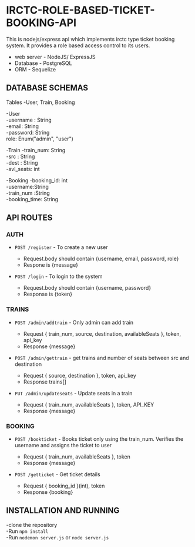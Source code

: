 # IRCTC-ROLE-BASED-TICKET-BOOKING-API

This is nodejs/express api which implements irctc type ticket booking system. It provides a role based access control to its users.

- web server - NodeJS/ ExpressJS <br>
- Database - PostgreSQL<br>
- ORM - Sequelize<br>

## DATABASE SCHEMAS

Tables
-User, Train, Booking

-User<br>
-username : String<br>
-email: String<br>
-password: String<br>
role: Enum("admin", "user")<br>

-Train
-train_num: String<br>
-src : String<br>
-dest : String<br>
-avl_seats: int<br>

-Booking
-booking_id: int<br>
-username:String<br>
-train_num :String<br>
-booking_time: String<br>

## API ROUTES

### AUTH

- `POST /register` - To create a new user

  - Request.body should contain {username, email, password, role}
  - Respone is {message}

- `POST /login` - To login to the system
  - Request.body should contain {username, password}
  - Response is {token}

### TRAINS

- `POST /admin/addtrain` - Only admin can add train

  - Request { train_num, source, destination, availableSeats }, token, api_key
  - Response {message}

- `POST /admin/gettrain` - get trains and number of seats between src and destination

  - Request { source, destination }, token, api_key
  - Response trains[]

- `PUT /admin/updateseats` - Update seats in a train
  - Request { train_num, availableSeats }, token, API_KEY
  - Response {message}

### BOOKING

- `POST /bookticket` - Books ticket only using the train_num. Verifies the username and assigns the ticket to user

  - Request { train_num, availableSeats }, token
  - Response {message}

- `POST /getticket` - Get ticket details

  - Request { booking_id }(int), token
  - Response {booking}

## INSTALLATION AND RUNNING

-clone the repository<br>
-Run `npm install`<br>
-Run `nodemon server.js` or `node server.js`<br>
